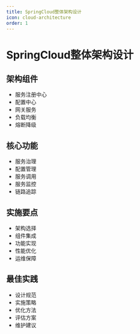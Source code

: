 ```yaml
---
title: SpringCloud整体架构设计
icon: cloud-architecture
order: 1
---
```


# SpringCloud整体架构设计

## 架构组件
- 服务注册中心
- 配置中心
- 网关服务
- 负载均衡
- 熔断降级

## 核心功能
- 服务治理
- 配置管理
- 服务调用
- 服务监控
- 链路追踪

## 实施要点
- 架构选择
- 组件集成
- 功能实现
- 性能优化
- 运维保障

## 最佳实践
- 设计规范
- 实施策略
- 优化方法
- 评估方案
- 维护建议
